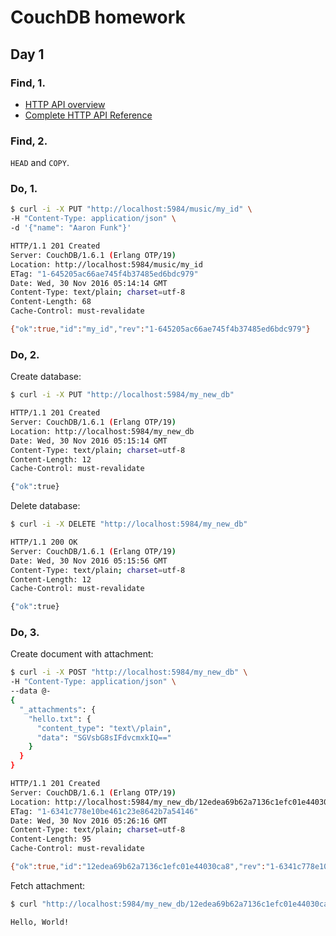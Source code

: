 # CouchDB homework

## Day 1

### Find, 1.

- [HTTP API overview](http://docs.couchdb.org/en/2.0.0/intro/api.html)
- [Complete HTTP API Reference](http://docs.couchdb.org/en/2.0.0/api/index.html)

### Find, 2.

`HEAD` and `COPY`.

### Do, 1.

```bash
$ curl -i -X PUT "http://localhost:5984/music/my_id" \
-H "Content-Type: application/json" \
-d '{"name": "Aaron Funk"}'

HTTP/1.1 201 Created
Server: CouchDB/1.6.1 (Erlang OTP/19)
Location: http://localhost:5984/music/my_id
ETag: "1-645205ac66ae745f4b37485ed6bdc979"
Date: Wed, 30 Nov 2016 05:14:14 GMT
Content-Type: text/plain; charset=utf-8
Content-Length: 68
Cache-Control: must-revalidate

{"ok":true,"id":"my_id","rev":"1-645205ac66ae745f4b37485ed6bdc979"}
```

### Do, 2.

Create database:

```bash
$ curl -i -X PUT "http://localhost:5984/my_new_db"

HTTP/1.1 201 Created
Server: CouchDB/1.6.1 (Erlang OTP/19)
Location: http://localhost:5984/my_new_db
Date: Wed, 30 Nov 2016 05:15:14 GMT
Content-Type: text/plain; charset=utf-8
Content-Length: 12
Cache-Control: must-revalidate

{"ok":true}
```

Delete database:

```bash
$ curl -i -X DELETE "http://localhost:5984/my_new_db"

HTTP/1.1 200 OK
Server: CouchDB/1.6.1 (Erlang OTP/19)
Date: Wed, 30 Nov 2016 05:15:56 GMT
Content-Type: text/plain; charset=utf-8
Content-Length: 12
Cache-Control: must-revalidate

{"ok":true}
```

### Do, 3.

Create document with attachment:

```bash
$ curl -i -X POST "http://localhost:5984/my_new_db" \
-H "Content-Type: application/json" \
--data @-
{
  "_attachments": {
    "hello.txt": {
      "content_type": "text\/plain",
      "data": "SGVsbG8sIFdvcmxkIQ=="
    }
  }
}

HTTP/1.1 201 Created
Server: CouchDB/1.6.1 (Erlang OTP/19)
Location: http://localhost:5984/my_new_db/12edea69b62a7136c1efc01e44030ca8
ETag: "1-6341c778e10be461c23e8642b7a54146"
Date: Wed, 30 Nov 2016 05:26:16 GMT
Content-Type: text/plain; charset=utf-8
Content-Length: 95
Cache-Control: must-revalidate

{"ok":true,"id":"12edea69b62a7136c1efc01e44030ca8","rev":"1-6341c778e10be461c23e8642b7a54146"}
```

Fetch attachment:

```bash
$ curl "http://localhost:5984/my_new_db/12edea69b62a7136c1efc01e44030ca8/hello.txt"

Hello, World!
```
